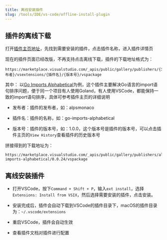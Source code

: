 ```yaml
---
title: 离线安装插件
slug: /tools/IDE/vs-code/offline-install-plugin
---
```


## 插件的离线下载

打开[插件主页地址](https://marketplace.visualstudio.com/vscode)，先找到需要安装的插件，点击插件名称，进入插件详情页

现在的插件页面已经改版，不再支持点击离线下载，插件的下载地址格式为：

```text
https://marketplace.visualstudio.com/_apis/public/gallery/publishers/{发布者}/vsextensions/{插件名}/{版本号}/vspackage
```

其中：
以[Go Imports Alphabetical](https://marketplace.visualstudio.com/items?itemName=alpsmonaco.go-imports-alphabetical#Chinese)为例，这个插件主要解决Go语言的import语句排序问题，便于同一个项目有人使用Goland，有人使用VSCode，都能保持一致的import语句排序，具体可参考插件主页的详细说明

- 发布者：插件的发布者，如：alpsmonaco

- 插件名：插件的名称，如：go-imports-alphabetical

- 版本号：插件的版本号，如：1.0.0，这个版本号是插件的版本号，可以点击插件主页的`View History`查看插件的历史版本号

拼接得到的下载地址为：

```text
https://marketplace.visualstudio.com/_apis/public/gallery/publishers/alpsmonaco/vsextensions/go-imports-alphabetical/0.0.24/vspackage
```

## 离线安装插件

- 打开VSCode，按下`Command + Shift + P`，输入`ext install`，选择`Extensions: Install from VSIX`，然后选择需要安装的插件，点击安装。

- 安装完成后，插件会自动下载到VSCode的插件目录下，macOS的插件目录为：`~/.vscode/extensions`

- 重启VSCode，插件会自动生效

- 查看插件文档对插件进行配置
